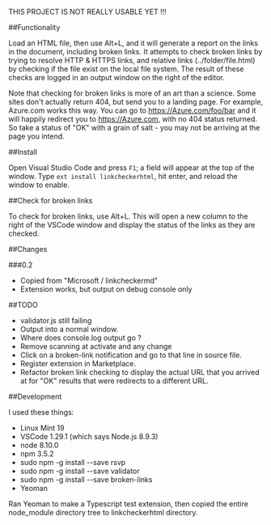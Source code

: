 
THIS PROJECT IS NOT REALLY USABLE YET !!!


##Functionality

Load an HTML file, then use Alt+L, and it will generate a report on the links in the document, including broken links. It attempts to check broken links by trying to resolve HTTP & HTTPS links, and relative links (../folder/file.html) by checking if the file exist on the local file system. The result of these checks are logged in an output window on the right of the editor.

Note that checking for broken links is more of an art than a science. Some sites don't actually return 404, but send you to a landing page. For example, Azure.com works this way. You can go to https://Azure.com/foo/bar and it will happily redirect you to https://Azure.com, with no 404 status returned. So take a status of "OK" with a grain of salt - you may not be arriving at the page you intend.

##Install

Open Visual Studio Code and press `F1`; a field will appear at the top of the window. Type `ext install linkcheckerhtml`, hit enter, and reload the window to enable.

##Check for broken links

To check for broken links, use Alt+L. This will open a new column to the right of the VSCode window and display the status of the links as they are checked.

##Changes

###0.2

* Copied from "Microsoft / linkcheckermd"
* Extension works, but output on debug console only

##TODO

* validator.js still failing
* Output into a normal window.
* Where does console.log output go ?
* Remove scanning at activate and any change
* Click on a broken-link notification and go to that line in source file.
* Register extension in Marketplace.
* Refactor broken link checking to display the actual URL that you arrived at for "OK" results that were redirects to a different URL.

##Development

I used these things:

* Linux Mint 19
* VSCode 1.29.1 (which says Node.js 8.9.3)
* node 8.10.0
* npm 3.5.2
* sudo npm -g install --save rsvp
* sudo npm -g install --save validator
* sudo npm -g install --save broken-links
* Yeoman

Ran Yeoman to make a Typescript test extension, then copied the entire
node_module directory tree to linkcheckerhtml directory.

